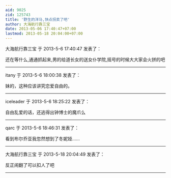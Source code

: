 ```yaml
---
aid: 9025
zid: 125743
title: '野生的洋马,快点拐卖了吧'
author: 大海航行靠三宝
date: 2013-05-06 17:40:47+07:00
lastmod: 2013-05-18 20:04:00+07:00
---
```


大海航行靠三宝 于 2013-5-6 17:40:47 发表了：

还在等什么,通通抓起来,男的给道长女的送女仆学院,摇号的时候大大家会火拼的吧

---------

itany 于 2013-5-6 18:00:38 发表了：

妹的，这种应该讲究恋爱自由的。

---------

iceleader 于 2013-5-6 18:25:22 发表了：

自由乱爱的话，还逃得出钟博士的魔爪么

---------

qarc 于 2013-5-6 18:46:31 发表了：

看到布尔乔亚我忽然想到了冬妮娅……

---------

大海航行靠三宝 于 2013-5-18 20:04:49 发表了：

反正闹翻了可以扣人了吧

---------

